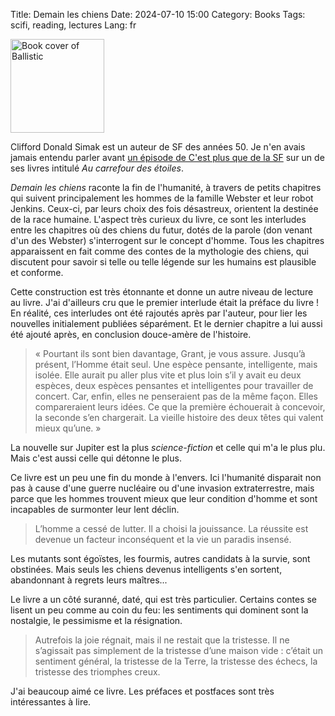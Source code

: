 Title: Demain les chiens 
Date: 2024-07-10 15:00
Category: Books
Tags: scifi, reading, lectures
Lang: fr

<img src="https://m.media-amazon.com/images/I/61pQVDP37GL._SL1051_.jpg" alt="Book cover of Ballistic" width="150" height="auto">

Clifford Donald Simak est un auteur de SF des années 50. Je n'en avais jamais entendu parler avant [un épisode de C'est plus que de la SF](https://www.cestplusquedelasf.com/podcasts/au-carrefour-des-etoiles) sur un de ses livres intitulé _Au carrefour des étoiles_.

_Demain les chiens_ raconte la fin de l'humanité, à travers de petits chapitres qui suivent principalement les hommes de la famille Webster et leur robot Jenkins. Ceux-ci, par leurs choix des fois désastreux, orientent la destinée de la race humaine. L'aspect très curieux du livre, ce sont les interludes entre les chapitres où des chiens du futur, dotés de la parole (don venant d'un des Webster) s'interrogent sur le concept d'homme. Tous les chapitres apparaissent en fait comme des contes de la mythologie des chiens, qui discutent pour savoir si telle ou telle légende sur les humains est plausible et conforme.

Cette construction est très étonnante et donne un autre niveau de lecture au livre. J'ai d'ailleurs cru que le premier interlude était la préface du livre ! En réalité, ces interludes ont été rajoutés après par l'auteur, pour lier les nouvelles initialement publiées séparément. Et le dernier chapitre a lui aussi été ajouté après, en conclusion douce-amère de l'histoire.

> « Pourtant ils sont bien davantage, Grant, je vous assure. Jusqu’à présent, l’Homme était seul. Une espèce pensante, intelligente, mais isolée. Elle aurait pu aller plus vite et plus loin s’il y avait eu deux espèces, deux espèces pensantes et intelligentes pour travailler de concert. Car, enfin, elles ne penseraient pas de la même façon. Elles compareraient leurs idées. Ce que la première échouerait à concevoir, la seconde s’en chargerait. La vieille histoire des deux têtes qui valent mieux qu’une. »

La nouvelle sur Jupiter est la plus *science-fiction* et celle qui m'a le plus plu. Mais c'est aussi celle qui détonne le plus. 

Ce livre est un peu une fin du monde à l'envers. Ici l'humanité disparait non pas à cause d'une guerre nucléaire ou d'une invasion extraterrestre, mais parce que les hommes trouvent mieux que leur condition d'homme et sont incapables de surmonter leur lent déclin. 

> L’homme a cessé de lutter. Il a choisi la jouissance. La réussite est devenue un facteur inconséquent et la vie un paradis insensé.

Les mutants sont égoïstes, les fourmis, autres candidats à la survie, sont obstinées. Mais seuls les chiens devenus intelligents s'en sortent, abandonnant à regrets leurs maîtres...

Le livre a un côté suranné, daté, qui est très particulier. Certains contes se lisent un peu comme au coin du feu: les sentiments qui dominent sont la nostalgie, le pessimisme et la résignation.

> Autrefois la joie régnait, mais il ne restait que la tristesse. Il ne s’agissait pas simplement de la tristesse d’une maison vide : c’était un sentiment général, la tristesse de la Terre, la tristesse des échecs, la tristesse des triomphes creux.

J'ai beaucoup aimé ce livre. Les préfaces et postfaces sont très intéressantes à lire.
